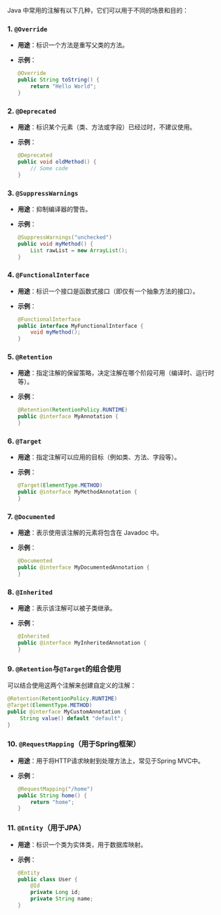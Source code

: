 Java 中常用的注解有以下几种，它们可以用于不同的场景和目的：

### 1. `@Override`

- **用途**：标识一个方法是重写父类的方法。
- **示例**：
    
    ```java
    @Override
    public String toString() {
        return "Hello World";
    }
    ```
    

### 2. `@Deprecated`

- **用途**：标识某个元素（类、方法或字段）已经过时，不建议使用。
- **示例**：
    
    ```java
    @Deprecated
    public void oldMethod() {
        // Some code
    }
    ```
    

### 3. `@SuppressWarnings`

- **用途**：抑制编译器的警告。
- **示例**：
    
    ```java
    @SuppressWarnings("unchecked")
    public void myMethod() {
        List rawList = new ArrayList();
    }
    ```
    

### 4. `@FunctionalInterface`

- **用途**：标识一个接口是函数式接口（即仅有一个抽象方法的接口）。
- **示例**：
    
    ```java
    @FunctionalInterface
    public interface MyFunctionalInterface {
        void myMethod();
    }
    ```
    

### 5. `@Retention`

- **用途**：指定注解的保留策略，决定注解在哪个阶段可用（编译时、运行时等）。
- **示例**：
    
    ```java
    @Retention(RetentionPolicy.RUNTIME)
    public @interface MyAnnotation {
    }
    ```
    

### 6. `@Target`

- **用途**：指定注解可以应用的目标（例如类、方法、字段等）。
- **示例**：
    
    ```java
    @Target(ElementType.METHOD)
    public @interface MyMethodAnnotation {
    }
    ```
    

### 7. `@Documented`

- **用途**：表示使用该注解的元素将包含在 Javadoc 中。
- **示例**：
    
    ```java
    @Documented
    public @interface MyDocumentedAnnotation {
    }
    ```
    

### 8. `@Inherited`

- **用途**：表示该注解可以被子类继承。
- **示例**：
    
    ```java
    @Inherited
    public @interface MyInheritedAnnotation {
    }
    ```
    

### 9. `@Retention`与`@Target`的组合使用

可以结合使用这两个注解来创建自定义的注解：

```java
@Retention(RetentionPolicy.RUNTIME)
@Target(ElementType.METHOD)
public @interface MyCustomAnnotation {
    String value() default "default";
}
```

### 10. `@RequestMapping`（用于Spring框架）

- **用途**：用于将HTTP请求映射到处理方法上，常见于Spring MVC中。
- **示例**：
    
    ```java
    @RequestMapping("/home")
    public String home() {
        return "home";
    }
    ```
    

### 11. `@Entity`（用于JPA）

- **用途**：标识一个类为实体类，用于数据库映射。
- **示例**：
    
    ```java
    @Entity
    public class User {
        @Id
        private Long id;
        private String name;
    }
    ```
    

